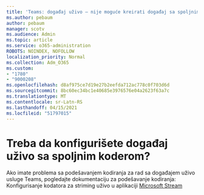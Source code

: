 ```yaml
---
title: 'Teams: događaj uživo – nije moguće kreirati događaj sa spoljnim koderom'
ms.author: pebaum
author: pebaum
manager: scotv
ms.audience: Admin
ms.topic: article
ms.service: o365-administration
ROBOTS: NOINDEX, NOFOLLOW
localization_priority: Normal
ms.collection: Adm_O365
ms.custom:
- "1780"
- "9000208"
ms.openlocfilehash: d8af975ce7d19e27b2eefda712ac778c0f703d6d
ms.sourcegitcommit: 8bc60ec34bc1e40685e3976576e04a2623f63a7c
ms.translationtype: MT
ms.contentlocale: sr-Latn-RS
ms.lasthandoff: 04/15/2021
ms.locfileid: "51797015"
---
```

# <a name="need-to-configure-your-live-event-with-an-external-encoder"></a>Treba da konfigurišete događaj uživo sa spoljnim koderom?

Ako imate problema sa podešavanjem kodiranja za rad sa događajem uživo usluge Teams, pogledajte dokumentaciju za podešavanje kodiranja: Konfigurisanje kodatora za striming uživo u aplikaciji [Microsoft Stream](https://docs.microsoft.com/stream/live-encoder-setup)
